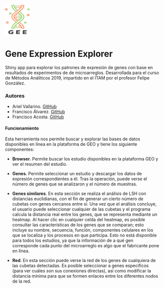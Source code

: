 
<img src="/resources/logo.png" alt="alt text" width=80 height=100>

# Gene Expression Explorer

Shiny app para explorar los patrones de expresión de genes con base en resultados de experimentos de de microarreglos. Desarrollada para el curso de Métodos Análiticos 2019, impartido en el ITAM por el profesor Felipe González.

### Autores

* Ariel Vallarino. [GitHub](https://github.com/avallarino-ar)
* Francisco Álvarez. [GitHub](https://github.com/fralvro/)
* Francisco Acosta. [GitHub](https://github.com/facosta8)

#### Funcionamiento

Esta herramienta nos permite buscar y explorar las bases de datos disponibles en línea en la plataforma de GEO y tiene los siguiente componentes:

* **Browser**. Permite buscar los estudio disponibles en la plataforma GEO y ver el resumen del estudio.

* **Genes**. Permite seleccionar un estudio y descargar los datos de expresión correspondientes a él. Tras la operación, puede verse el número de genes que se analizaron y el número de muestras.

* **Genes similares**. En esta sección se realiza el análisis de LSH con distancias euclidianas, con el fin de generar un cierto número de cubetas con genes cercanos entre sí. Una vez que el análisis concluye, el usuario puede seleccionar cualquier de las cubetas y el programa calcula la distancia real entre los genes, que se representa mediante un heatmap. Al hacer clic en cualquier celda del heatmap, es posible consultar las características de los genes que se comparan; esto incluye su nombre, secuencia, función, componentes celulares en los que se localiza y los procesos en que participa. Esto no está disponible para todos los estudios, ya que la información de a qué gen corresponde cada punto del microarreglo es algo que el fabricante pone en línea.

* **Red**. En esta sección puede verse la red de los genes de cualquiera de las cubetas detectadas. Es posible seleccionar a genes específicos (para ver cuáles son sus conexiones directas), así como modificar la distancia mínima para que se formen enlaces entre los diferentes nodos de la red.


